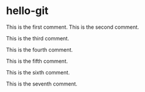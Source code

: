 # hello-git
This is the first comment.
This is the second comment.

This is the third comment.

This is the fourth comment.

This is the fifth comment.

This is the sixth comment.

This is the seventh comment.

